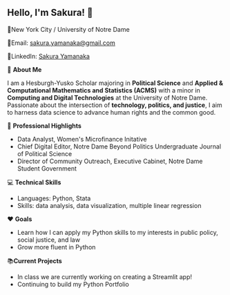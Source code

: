 ## Hello, I'm Sakura! 👋

:round_pushpin:New York City / University of Notre Dame

:email:Email: sakura.yamanaka@gmail.com

:link:LinkedIn: [Sakura Yamanaka](https://www.linkedin.com/in/sakura-yamanaka)

:cherry_blossom: **About Me**

I am a Hesburgh-Yusko Scholar majoring in **Political Science** and **Applied & Computational Mathematics and Statistics (ACMS)** with a minor in **Computing and Digital Technologies** at the University of Notre Dame. Passionate about the intersection of **technology, politics, and justice**, I aim to harness data science to advance human rights and the common good. 

:star2: **Professional Highlights**

- Data Analyst, Women's Microfinance Initative
- Chief Digital Editor, Notre Dame Beyond Politics Undergraduate Journal of Political Science
- Director of Community Outreach, Executive Cabinet, Notre Dame Student Government

:computer: **Technical Skills**

- Languages: Python, Stata
- Skills: data analysis, data visualization, multiple linear regression

:hearts: **Goals**
- Learn how I can apply my Python skills to my interests in public policy, social justice, and law
- Grow more fluent in Python

:books:**Current Projects**
- In class we are currently working on creating a Streamlit app!
- Continuing to build my Python Portfolio 

<!--
**sakura-yamanaka/sakura-yamanaka** is a ✨ _special_ ✨ repository because its `README.md` (this file) appears on your GitHub profile.
